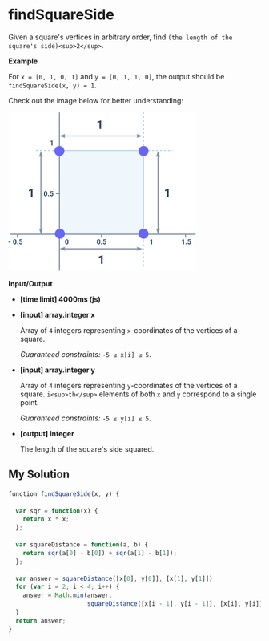 # findSquareSide
﻿Given a square's vertices in arbitrary order, find `(the length of the square's side)<sup>2</sup>`.

**Example**

For `x = [0, 1, 0, 1]` and `y = [0, 1, 1, 0]`, the output should be
`findSquareSide(x, y) = 1`.

Check out the image below for better understanding:

![](images/example.png)

**Input/Output**

*   **[time limit] 4000ms (js)**

*   **[input] array.integer x**

    Array of `4` integers representing `x`-coordinates of the vertices of a square.

    _Guaranteed constraints:_
    `-5 ≤ x[i] ≤ 5`.

*   **[input] array.integer y**

    Array of `4` integers representing `y`-coordinates of the vertices of a square. `i<sup>th</sup>` elements of both `x` and `y` correspond to a single point.

    _Guaranteed constraints:_
    `-5 ≤ y[i] ≤ 5`.

*   **[output] integer**

    The length of the square's side squared.


## My Solution
```javascript
﻿function findSquareSide(x, y) {
​
  var sqr = function(x) {
    return x * x;
  };
​
  var squareDistance = function(a, b) {
    return sqr(a[0] - b[0]) + sqr(a[1] - b[1]);
  };
​
  var answer = squareDistance([x[0], y[0]], [x[1], y[1]])
  for (var i = 2; i < 4; i++) {
    answer = Math.min(answer,
                      squareDistance([x[i - 1], y[i - 1]], [x[i], y[i]]));
  }
  return answer;
}
​
```
